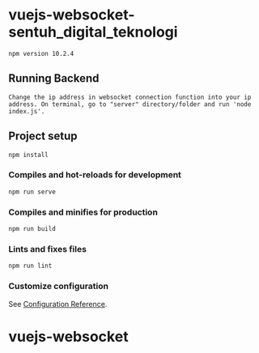 # vuejs-websocket-sentuh_digital_teknologi

```
npm version 10.2.4
```

## Running Backend

```
Change the ip address in websocket connection function into your ip address. On terminal, go to "server" directory/folder and run 'node index.js'.
```

## Project setup

```
npm install
```

### Compiles and hot-reloads for development

```
npm run serve
```

### Compiles and minifies for production

```
npm run build
```

### Lints and fixes files

```
npm run lint
```

### Customize configuration

See [Configuration Reference](https://cli.vuejs.org/config/).

# vuejs-websocket
